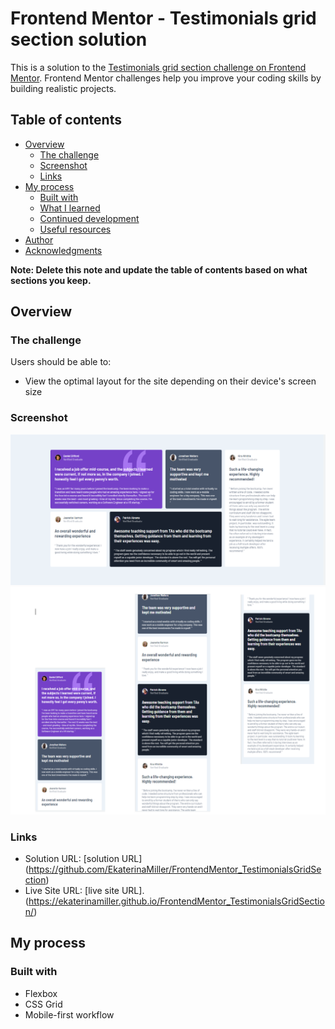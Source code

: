 # Frontend Mentor - Testimonials grid section solution

This is a solution to the [Testimonials grid section challenge on Frontend Mentor](https://www.frontendmentor.io/challenges/testimonials-grid-section-Nnw6J7Un7). Frontend Mentor challenges help you improve your coding skills by building realistic projects. 

## Table of contents

- [Overview](#overview)
  - [The challenge](#the-challenge)
  - [Screenshot](#screenshot)
  - [Links](#links)
- [My process](#my-process)
  - [Built with](#built-with)
  - [What I learned](#what-i-learned)
  - [Continued development](#continued-development)
  - [Useful resources](#useful-resources)
- [Author](#author)
- [Acknowledgments](#acknowledgments)

**Note: Delete this note and update the table of contents based on what sections you keep.**

## Overview

### The challenge

Users should be able to:

- View the optimal layout for the site depending on their device's screen size

### Screenshot

![desktop-design-solution](./images/desktop-design-solution.PNG)
![mobile-design-solution](./images/mobile-design-solution.PNG)


### Links

- Solution URL: [solution URL] (https://github.com/EkaterinaMiller/FrontendMentor_TestimonialsGridSection)
- Live Site URL: [live site URL].(https://ekaterinamiller.github.io/FrontendMentor_TestimonialsGridSection/)

## My process

### Built with

- Flexbox
- CSS Grid
- Mobile-first workflow

